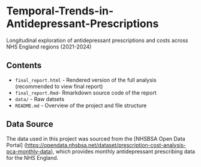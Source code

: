 # Temporal-Trends-in-Antidepressant-Prescriptions
Longitudinal exploration of antidepressant prescriptions and costs across NHS England regions (2021-2024)
## Contents  

- `final_report.html` - Rendered version of the full analysis (recommended to view final report)
- `final_report.Rmd`- Rmarkdown source code of the report
- `data/` - Raw datsets
- `README.md` - Overview of the project and file structure

## Data Source

The data used in this project was sourced from the [NHSBSA Open Data Portal] (https://opendata.nhsbsa.net/dataset/prescription-cost-analysis-pca-monthly-data), which provides monthly antidepressant prescribing data for the NHS England.
